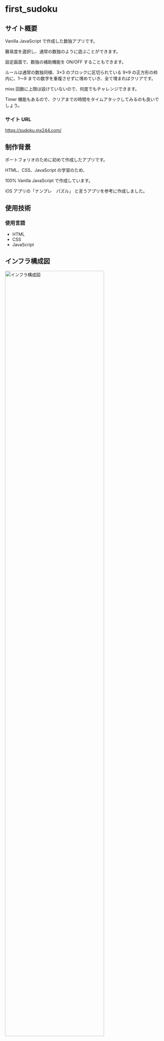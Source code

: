# first_sudoku

## サイト概要

Vanilla JavaScript で作成した数独アプリです。

難易度を選択し、通常の数独のように遊ぶことができます。

設定画面で、数独の補助機能を ON/OFF することもできます。

ルールは通常の数独同様、3×3 のブロックに区切られている 9×9 の正方形の枠内に、1〜9 までの数字を重複させずに埋めていき、全て埋まればクリアです。

miss 回数に上限は設けていないので、何度でもチャレンジできます。

Timer 機能もあるので、クリアまでの時間をタイムアタックしてみるのも良いでしょう。

### サイト URL

https://sudoku.mx244.com/

## 制作背景

ポートフォリオのために初めて作成したアプリです。

HTML、CSS、JavaScript の学習のため、

100% Vanilla JavaScript で作成しています。

iOS アプリの「ナンプレ　パズル」 と言うアプリを参考に作成しました。

## 使用技術

### 使用言語

- HTML
- CSS
- JavaScript

## インフラ構成図
<img src="https://data-m244.s3.amazonaws.com/first_sudoku/first_sudoku_infra.jpg" alt="インフラ構成図" width="80%" />

## 機能

TopPage :
- 難易度選択機能
<img src="https://data-m244.s3.amazonaws.com/first_sudoku/TopPage.png" alt="インフラ構成図" width="30%" />

数独画面 :
- 問題自動作成
- 初期画面でカーソルを数字が入っていないマスへセットされる。
- エリアハイライト
  - 選択したマスを基準に縦、横、3×3のグループがハイライトする。
- 同じ数字をハイライト
  - エリアの数字を選択すると、すでに表示されている同じ数字をハイライトする。
- Miss判定
  - 間違った数字をマスに入力すると、エラー動作が行われ、missの回数がカウントされる。
- タイマー機能
  - 画面表示後から時間を計測する。
  - 一時停止/再開 ができる。
- リセット機能
  - 問題を更新し、初めからスタートする。
- 戻る機能
  - TopPageへ戻る
- 使用済み数字の非表示
  - エリアに同じ数字が9個入力されている場合、入力ボタンからその数字が非表示になる。
- 設定画面表示
  - 歯車アイコンをクリック/タップで設定画面を表示する。
<img src="https://data-m244.s3.amazonaws.com/first_sudoku/Sudoku.png" alt="インフラ構成図" width="50%" />

設定画面 :
- エリアハイライト機能をON/OFFできる。
- 同じ数字のハイライト機能をON/OFFできる。
- 閉じるボタン
  - < ボタンをクリック、または、モーダル部分をクリックで設定画面を閉じる。 
<img src="https://data-m244.s3.amazonaws.com/first_sudoku/setting.png" alt="インフラ構成図" width="50%" />

